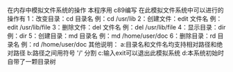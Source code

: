 在内存中模拟文件系统的操作
本程序用 c89编写
在此模拟文件系统中可以进行的操作有
    1：改变目录：cd 目录名          例：cd /usr/lib
    2：创建文件：edit 文件名        例：edit /usr/lib/file
    3：删除文件：del 文件名         例：del /usr/lib/file
    4：显示目录：dir                例：dir
    5：创建目录：md 目录名          例：md /home/user/doc
    6：删除目录：rd 目录名          例：rd /home/user/doc
其他说明：
    a:目录名和文件名均支持相对路径和绝对路径
    b:路径之间用符号 '/' 分割
    c:输入exit可以退出此模拟系统
    d:本系统初始时自带了一颗目录树
